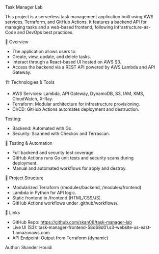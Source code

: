 Task Manager Lab

This project is a serverless task management application built using AWS services, Terraform, and GitHub Actions. It features a backend API for managing tasks and a web-based frontend, following Infrastructure-as-Code and DevOps best practices.

📌 Overview

- The application allows users to:
- Create, view, update, and delete tasks.
- Interact through a React-based UI hosted on AWS S3.
- Access the backend via a REST API powered by AWS Lambda and API Gateway.

🏗️ Technologies & Tools

- AWS Services: Lambda, API Gateway, DynamoDB, S3, IAM, KMS, CloudWatch, X-Ray.
- Terraform: Modular architecture for infrastructure provisioning.
- CI/CD: GitHub Actions automates deployment and destruction.

Testing:

- Backend: Automated with Go.
- Security: Scanned with Checkov and Terrascan.

🧪 Testing & Automation

- Full backend and security test coverage.
- GitHub Actions runs Go unit tests and security scans during deployment.
- Manual and automated workflows for apply and destroy.

🔧 Project Structure

- Modularized Terraform (/modules/backend, /modules/frontend)
- Lambda in Python for API logic.
- Static frontend in /frontend (HTML/CSS/JS).
- GitHub Actions workflows under .github/workflows/.

🔗 Links

- GitHub Repo: https://github.com/skan06/task-manager-lab
- Live UI (S3): task-manager-frontend-58d68d01.s3-website-us-east-1.amazonaws.com
- API Endpoint: Output from Terraform (dynamic)

Author: Skander Houidi

